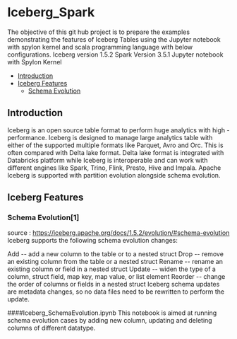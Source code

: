 # Iceberg_Spark
The objective of this git hub project is to prepare the examples demonstrating the features of Iceberg Tables using the Jupyter notebook with spylon kernel and scala programming language with below configurations.
Iceberg version 1.5.2
Spark Version 3.5.1
Jupyter notebook with Spylon Kernel



- [Introduction](#introduction)
- [Iceberg Features](#outlook-account)
  * [Schema Evolution](#add-update-delete-changetype)    

 
## Introduction
Iceberg is an open source table format to perform huge analytics with high - performance. Iceberg is designed to manage large analytics table with either of the supported multiple formats like Parquet, Avro and Orc. 
This is often compared with Delta lake format. Delta lake format is integrated with Databricks platform while Iceberg is interoperable and can work with different  engines like Spark, Trino, Flink, Presto, Hive and Impala. Apache Iceberg is supported with partition evolution alongside schema evolution.
 

## Iceberg Features


### Schema Evolution[1] 
source : https://iceberg.apache.org/docs/1.5.2/evolution/#schema-evolution
Iceberg supports the following schema evolution changes:

Add -- add a new column to the table or to a nested struct
Drop -- remove an existing column from the table or a nested struct
Rename -- rename an existing column or field in a nested struct
Update -- widen the type of a column, struct field, map key, map value, or list element
Reorder -- change the order of columns or fields in a nested struct
Iceberg schema updates are metadata changes, so no data files need to be rewritten to perform the update.

####Iceberg_SchemaEvolution.ipynb 
This notebook is aimed at running schema evolution cases by adding new column, updating and deleting columns of different datatype.



